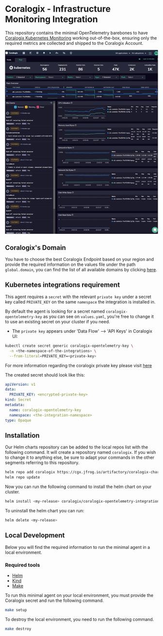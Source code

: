 # Coralogix - Infrastructure Monitoring Integration

This repository contains the minimal OpenTelemetry barebones to have [Coralogix Kubernetes Monitoring](https://coralogix.com/docs/apm-kubernetes/) working out-of-the-box, ensuring only the required metrics are collected and shipped to the Coralogix Account.

![Kubernetes Dashboard](assets/kubernetes-dashboard.png)

## Coralogix's Domain

You have to choose the best Coralogix Endpoint based on your region and provide the required information on the values file under the path `global.domain`, you can find the list of all available domains by clicking [here](https://coralogix.com/docs/coralogix-endpoints/).

## Kubernetes integrations requirement

This agent requires a `secret` with the relevant `private key` under a secret key called `PRIVATE_KEY` on the same `namespace` the integration is installed in.

By default the agent is looking for a secret named `coralogix-opentelemetry-key` as you can see on `values.yaml`, you're free to change it to use an existing secret on your cluster if you need.

* The `private key` appears under 'Data Flow' --> 'API Keys' in Coralogix UI:

```bash
kubectl create secret generic coralogix-opentelemetry-key \
  -n <the-namespace-of-the-integrations> \
  --from-literal=PRIVATE_KEY=<private-key>
```

For more information regarding the coralogix private key please visit [here](https://coralogix.com/docs/private-key/)

The created secret should look like this:

```yaml
apiVersion: v1
data:
  PRIVATE_KEY: <encrypted-private-key>
kind: Secret
metadata:
  name: coralogix-opentelemetry-key
  namespace: <the-integration-namespace>
type: Opaque 
```

## Installation

Our Helm charts repository can be added to the local repos list with the following command. It will create a repository named `coralogix`. If you wish to change it to anything else, be sure to adapt your commands in the other segments referring to this repository.

```bash
helm repo add coralogix https://cgx.jfrog.io/artifactory/coralogix-charts-virtual
helm repo update
```

Now you can run the following command to install the helm chart on your cluster.

```bash
helm install <my-release> coralogix/coralogix-opentelemetry-integration
```

To uninstall the helm chart you can run:

```bash
helm delete <my-release>
```

## Local Development

Below you will find the required information to run the minimal agent in a local environment.

### Required tools
- [Helm](https://helm.sh/docs/intro/install/)
- [Kind](https://kind.sigs.k8s.io/)
- [Make](https://www.gnu.org/software/make/)

To run this minimal agent on your local environment, you must provide the Coralogix secret and run the following command.

```bash
make setup
```

To destroy the local environment, you need to run the following command.

```bash
make destroy
```
